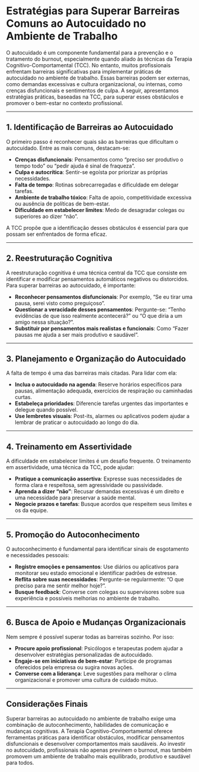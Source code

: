 # Estratégias para Superar Barreiras Comuns ao Autocuidado no Ambiente de Trabalho

O autocuidado é um componente fundamental para a prevenção e o tratamento do burnout, especialmente quando aliado às técnicas da Terapia Cognitivo-Comportamental (TCC). No entanto, muitos profissionais enfrentam barreiras significativas para implementar práticas de autocuidado no ambiente de trabalho. Essas barreiras podem ser externas, como demandas excessivas e cultura organizacional, ou internas, como crenças disfuncionais e sentimentos de culpa. A seguir, apresentamos estratégias práticas, baseadas na TCC, para superar esses obstáculos e promover o bem-estar no contexto profissional.

---

## 1. Identificação de Barreiras ao Autocuidado

O primeiro passo é reconhecer quais são as barreiras que dificultam o autocuidado. Entre as mais comuns, destacam-se:

- **Crenças disfuncionais**: Pensamentos como “preciso ser produtivo o tempo todo” ou “pedir ajuda é sinal de fraqueza”.
- **Culpa e autocrítica**: Sentir-se egoísta por priorizar as próprias necessidades.
- **Falta de tempo**: Rotinas sobrecarregadas e dificuldade em delegar tarefas.
- **Ambiente de trabalho tóxico**: Falta de apoio, competitividade excessiva ou ausência de políticas de bem-estar.
- **Dificuldade em estabelecer limites**: Medo de desagradar colegas ou superiores ao dizer “não”.

A TCC propõe que a identificação desses obstáculos é essencial para que possam ser enfrentados de forma eficaz.

---

## 2. Reestruturação Cognitiva

A reestruturação cognitiva é uma técnica central da TCC que consiste em identificar e modificar pensamentos automáticos negativos ou distorcidos. Para superar barreiras ao autocuidado, é importante:

- **Reconhecer pensamentos disfuncionais**: Por exemplo, “Se eu tirar uma pausa, serei visto como preguiçoso”.
- **Questionar a veracidade desses pensamentos**: Pergunte-se: “Tenho evidências de que isso realmente acontecerá?” ou “O que diria a um amigo nessa situação?”.
- **Substituir por pensamentos mais realistas e funcionais**: Como “Fazer pausas me ajuda a ser mais produtivo e saudável”.

---

## 3. Planejamento e Organização do Autocuidado

A falta de tempo é uma das barreiras mais citadas. Para lidar com ela:

- **Inclua o autocuidado na agenda**: Reserve horários específicos para pausas, alimentação adequada, exercícios de respiração ou caminhadas curtas.
- **Estabeleça prioridades**: Diferencie tarefas urgentes das importantes e delegue quando possível.
- **Use lembretes visuais**: Post-its, alarmes ou aplicativos podem ajudar a lembrar de praticar o autocuidado ao longo do dia.

---

## 4. Treinamento em Assertividade

A dificuldade em estabelecer limites é um desafio frequente. O treinamento em assertividade, uma técnica da TCC, pode ajudar:

- **Pratique a comunicação assertiva**: Expresse suas necessidades de forma clara e respeitosa, sem agressividade ou passividade.
- **Aprenda a dizer “não”**: Recusar demandas excessivas é um direito e uma necessidade para preservar a saúde mental.
- **Negocie prazos e tarefas**: Busque acordos que respeitem seus limites e os da equipe.

---

## 5. Promoção do Autoconhecimento

O autoconhecimento é fundamental para identificar sinais de esgotamento e necessidades pessoais:

- **Registre emoções e pensamentos**: Use diários ou aplicativos para monitorar seu estado emocional e identificar padrões de estresse.
- **Reflita sobre suas necessidades**: Pergunte-se regularmente: “O que preciso para me sentir melhor hoje?”.
- **Busque feedback**: Converse com colegas ou supervisores sobre sua experiência e possíveis melhorias no ambiente de trabalho.

---

## 6. Busca de Apoio e Mudanças Organizacionais

Nem sempre é possível superar todas as barreiras sozinho. Por isso:

- **Procure apoio profissional**: Psicólogos e terapeutas podem ajudar a desenvolver estratégias personalizadas de autocuidado.
- **Engaje-se em iniciativas de bem-estar**: Participe de programas oferecidos pela empresa ou sugira novas ações.
- **Converse com a liderança**: Leve sugestões para melhorar o clima organizacional e promover uma cultura de cuidado mútuo.

---

## Considerações Finais

Superar barreiras ao autocuidado no ambiente de trabalho exige uma combinação de autoconhecimento, habilidades de comunicação e mudanças cognitivas. A Terapia Cognitivo-Comportamental oferece ferramentas práticas para identificar obstáculos, modificar pensamentos disfuncionais e desenvolver comportamentos mais saudáveis. Ao investir no autocuidado, profissionais não apenas previnem o burnout, mas também promovem um ambiente de trabalho mais equilibrado, produtivo e saudável para todos.
